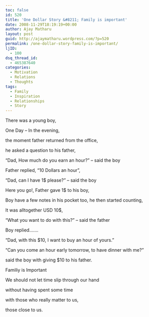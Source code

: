 ```yaml
---
toc: false
id: 520
title: 'One Dollar Story &#8211; Family is important'
date: 2008-11-29T18:19:19+00:00
author: Ajay Matharu
layout: post
guid: http://ajaymatharu.wordpress.com/?p=520
permalink: /one-dollar-story-family-is-important/
ljID:
  - 100
dsq_thread_id:
  - 465387640
categories:
  - Motivation
  - Relations
  - Thoughts
tags:
  - Family
  - Inspiration
  - Relationships
  - Story
---
```

There was a young boy,
  
One Day &#8211; In the evening,
  
the moment father returned from the office,
  
he asked a question to his father,
  
&#8220;Dad, How much do you earn an hour?&#8221; &#8211; said the boy
  
Father replied, &#8220;10 Dollars an hour&#8221;,
  
&#8220;Dad, can I have 1$ please?&#8221; &#8211; said the boy
  
Here you go!, Father gave 1$ to his boy,
  
Boy have a few notes in his pocket too, he then started counting,
  
It was alltogether USD 10$,
  
&#8220;What you want to do with this?&#8221; &#8211; said the father
  
Boy replied&#8230;&#8230;.
  
&#8220;Dad, with this $10, I want to buy an hour of yours.&#8221;
  
&#8220;Can you come an hour early tomorrow, to have dinner with me?&#8221;
  
said the boy with giving $10 to his father.
  
Familiy is Important
  
We should not let time slip through our hand
  
without having spent some time
  
with those who really matter to us,
  
those close to us.
